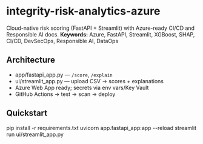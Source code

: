 # integrity-risk-analytics-azure
Cloud-native risk scoring (FastAPI + Streamlit) with Azure-ready CI/CD and Responsible AI docs.
**Keywords:** Azure, FastAPI, Streamlit, XGBoost, SHAP, CI/CD, DevSecOps, Responsible AI, DataOps
## Architecture
- app/fastapi_app.py — `/score`, `/explain`
- ui/streamlit_app.py — upload CSV → scores + explanations
- Azure Web App ready; secrets via env vars/Key Vault
- GitHub Actions → test → scan → deploy
## Quickstart
pip install -r requirements.txt
uvicorn app.fastapi_app:app --reload
streamlit run ui/streamlit_app.py
